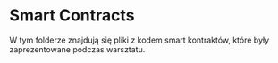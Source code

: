 # Smart Contracts

W tym folderze znajdują się pliki z kodem smart kontraktów, które były zaprezentowane podczas warsztatu.

